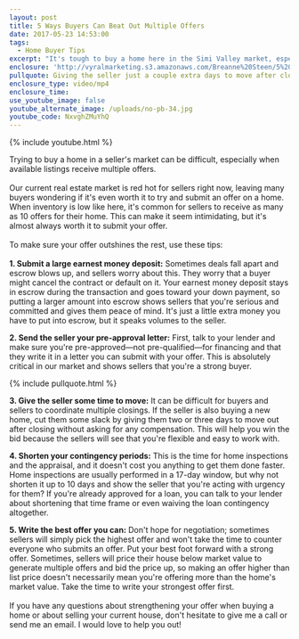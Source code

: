 ```yaml
---
layout: post
title: 5 Ways Buyers Can Beat Out Multiple Offers
date: 2017-05-23 14:53:00
tags:
  - Home Buyer Tips
excerpt: "It's tough to buy a home here in the Simi Valley market, especially when the home you want receives multiple offers. These five tips will make your offer stand out amongst the competition."
enclosure: 'http://vyralmarketing.s3.amazonaws.com/Breanne%20Steen/5%20Tips%20for%20Beating%20the%20Competition%20for%20the%20Home%20You%20Want.mp4'
pullquote: Giving the seller just a couple extra days to move after close goes a long way.
enclosure_type: video/mp4
enclosure_time:
use_youtube_image: false
youtube_alternate_image: /uploads/no-pb-34.jpg
youtube_code: NxvghZMuYhQ
---
```



{% include youtube.html %}

Trying to buy a home in a seller's market can be difficult, especially when available listings receive multiple offers.
<br>
<br>Our current real estate market is red hot for sellers right now, leaving many buyers wondering if it's even worth it to try and submit an offer on a home. When inventory is low like here, it's common for sellers to receive as many as 10 offers for their home. This can make it seem intimidating, but it's almost always worth it to submit your offer.
<br>
<br>To make sure your offer outshines the rest, use these tips:
<br>
<br>**1. Submit a large earnest money deposit:** Sometimes deals fall apart and escrow blows up, and sellers worry about this. They worry that a buyer might cancel the contract or default on it. Your earnest money deposit stays in escrow during the transaction and goes toward your down payment, so putting a larger amount into escrow shows sellers that you're serious and committed and gives them peace of mind. It's just a little extra money you have to put into escrow, but it speaks volumes to the seller.

**2. Send the seller your pre-approval letter:** First, talk to your lender and make sure you're pre-approved—not pre-qualified—for financing and that they write it in a letter you can submit with your offer. This is absolutely critical in our market and shows sellers that you're a strong buyer.

{% include pullquote.html %}

**3. Give the seller some time to move:** It can be difficult for buyers and sellers to coordinate multiple closings. If the seller is also buying a new home, cut them some slack by giving them two or three days to move out after closing without asking for any compensation. This will help you win the bid because the sellers will see that you're flexible and easy to work with.

**4. Shorten your contingency periods:** This is the time for home inspections and the appraisal, and it doesn't cost you anything to get them done faster. Home inspections are usually performed in a 17-day window, but why not shorten it up to 10 days and show the seller that you're acting with urgency for them? If you're already approved for a loan, you can talk to your lender about shortening that time frame or even waiving the loan contingency altogether.

**5. Write the best offer you can:** Don't hope for negotiation; sometimes sellers will simply pick the highest offer and won't take the time to counter everyone who submits an offer. Put your best foot forward with a strong offer. Sometimes, sellers will price their house below market value to generate multiple offers and bid the price up, so making an offer higher than list price doesn't necessarily mean you're offering more than the home's market value. Take the time to write your strongest offer first.
<br>
<br>If you have any questions about strengthening your offer when buying a home or about selling your current house, don't hesitate to give me a call or send me an email. I would love to help you out!